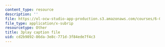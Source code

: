 ```yaml
---
content_type: resource
description: ''
file: https://ol-ocw-studio-app-production.s3.amazonaws.com/courses/6-004-computation-structures-spring-2017/cd2b989286da3e8c771d3f84ede7f4c3_q38KAGAKORk.srt
file_type: application/x-subrip
resourcetype: Other
title: 3play caption file
uid: cd2b9892-86da-3e8c-771d-3f84ede7f4c3
---
```

